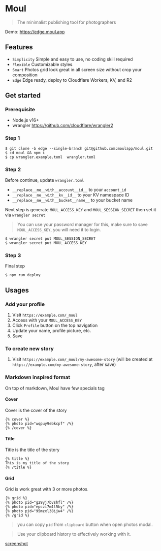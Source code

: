 # Moul

> The minimalist publishing tool for photographers

Demo: https://edge.moul.app

## Features

- `Simplicity` Simple and easy to use, no coding skill required
- `Flexible` Customizable styles
- `Smart` Photos grid look great in all screen size without crop your composition
- `Edge` Edge ready, deploy to Cloudflare Workers, KV, and R2

## Get started

### Prerequisite

- Node.js v16+
- wrangler https://github.com/cloudflare/wrangler2

### Step 1

```
$ git clone -b edge --single-branch git@github.com:moulapp/moul.git
$ cd moul && npm i
$ cp wrangler.example.toml  wrangler.toml
```

### Step 2

Before continue, update `wrangler.toml`

- `__replace__me__with__account__id__` to your `account_id`
- `__replace__me__with__kv__id__` to your KV namespace ID
- `__replace__me__with__bucket__name__` to your bucket name

Next step is generate `MOUL_ACCESS_KEY` and `MOUL_SESSION_SECRET` then set it via `wrangler secret`

> You can use your password manager for this, make sure to save `MOUL_ACCESS_KEY`, you will need it to login.

```
$ wrangler secret put MOUL_SESSION_SECRET
$ wrangler secret put MOUL_ACCESS_KEY
```

### Step 3

Final step

```
$ npm run deploy
```

## Usages

### Add your profile

1. Visit `https://example.com/_moul`
2. Access with your `MOUL_ACCESS_KEY`
3. Click `Profile` button on the top navigation
4. Update your name, profile picture, etc.
5. Save

### To create new story

1. Visit `https://example.com/_moul/my-awesome-story` (will be created at `https://example.com/my-awesome-story`, after save)

### Markdown inspired format

On top of markdown, Moul have few specials tag

#### Cover

Cover is the cover of the story

```
{% cover %}
{% photo pid="wqpuy9ebkcpf" /%}
{% /cover %}
```

#### Title

Title is the title of the story

```
{% title %}
This is my title of the story
{% /title %}
```

#### Grid

Grid is work great with 3 or more photos.

```
{% grid %}
{% photo pid="g29yj7bvshfl" /%}
{% photo pid="epczi7m1l5by" /%}
{% photo pid="95mzxl38ijw4" /%}
{% /grid %}
```

> you can copy `pid` from `clipboard` button when open photos modal.

> Use your clipboard history to effectively working with it.

[screenshot](./screenshots/intro.png)
